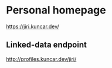 # Personal homepage

https://jiri.kuncar.dev/

## Linked-data endpoint

http://profiles.kuncar.dev/jiri/
